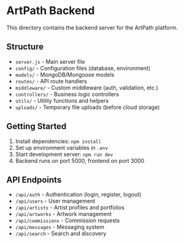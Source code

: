 # ArtPath Backend

This directory contains the backend server for the ArtPath platform.

## Structure
- `server.js` - Main server file
- `config/` - Configuration files (database, environment)
- `models/` - MongoDB/Mongoose models
- `routes/` - API route handlers
- `middleware/` - Custom middleware (auth, validation, etc.)
- `controllers/` - Business logic controllers
- `utils/` - Utility functions and helpers
- `uploads/` - Temporary file uploads (before cloud storage)

## Getting Started
1. Install dependencies: `npm install`
2. Set up environment variables in `.env`
3. Start development server: `npm run dev`
4. Backend runs on port 5000, frontend on port 3000

## API Endpoints
- `/api/auth` - Authentication (login, register, logout)
- `/api/users` - User management
- `/api/artists` - Artist profiles and portfolios
- `/api/artworks` - Artwork management
- `/api/commissions` - Commission requests
- `/api/messages` - Messaging system
- `/api/search` - Search and discovery

